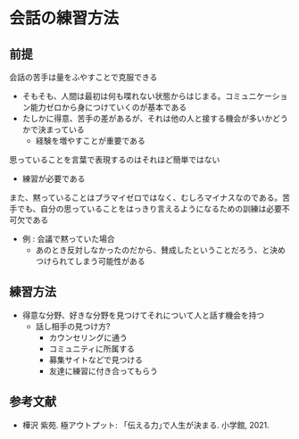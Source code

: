 # 会話の練習方法

## 前提

会話の苦手は量をふやすことで克服できる
- そもそも、人間は最初は何も喋れない状態からはじまる。コミュニケーション能力ゼロから身につけていくのが基本である
- たしかに得意、苦手の差があるが、それは他の人と接する機会が多いかどうかで決まっている
  - 経験を増やすことが重要である
  
思っていることを言葉で表現するのはそれほど簡単ではない
- 練習が必要である

また、黙っていることはプラマイゼロではなく、むしろマイナスなのである。苦手でも、自分の思っていることをはっきり言えるようになるための訓練は必要不可欠である
- 例 : 会議で黙っていた場合
  - あのとき反対しなかったのだから、賛成したということだろう、と決めつけられてしまう可能性がある

## 練習方法
- 得意な分野、好きな分野を見つけてそれについて人と話す機会を持つ
  - 話し相手の見つけ方?
    - カウンセリングに通う
    - コミュニティに所属する
    - 募集サイトなどで見つける
    - 友達に練習に付き合ってもらう
    
    
## 参考文献
- 樺沢 紫苑. 極アウトプット: 「伝える力｣で人生が決まる. 小学館, 2021.